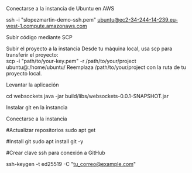 

Conectarse a la instancia de Ubuntu en AWS

ssh -i "slopezmartin-demo-ssh.pem" ubuntu@ec2-34-244-14-239.eu-west-1.compute.amazonaws.com


Subir código mediante SCP

Subir el proyecto a la instancia
Desde tu máquina local, usa scp para transferir el proyecto:  
scp -i "path/to/your-key.pem" -r /path/to/your/project ubuntu@<public-ip>:/home/ubuntu/
Reemplaza /path/to/your/project con la ruta de tu proyecto local.

Levantar la aplicación

cd websockets
java -jar build/libs/websockets-0.0.1-SNAPSHOT.jar

Instalar git en la instancia

Conectarse a la instancia

#Actualizar repositorios
sudo apt get

#Install git
sudo apt install git -y


#Crear clave ssh para conexión a GitHub

ssh-keygen -t ed25519 -C "tu_correo@example.com"